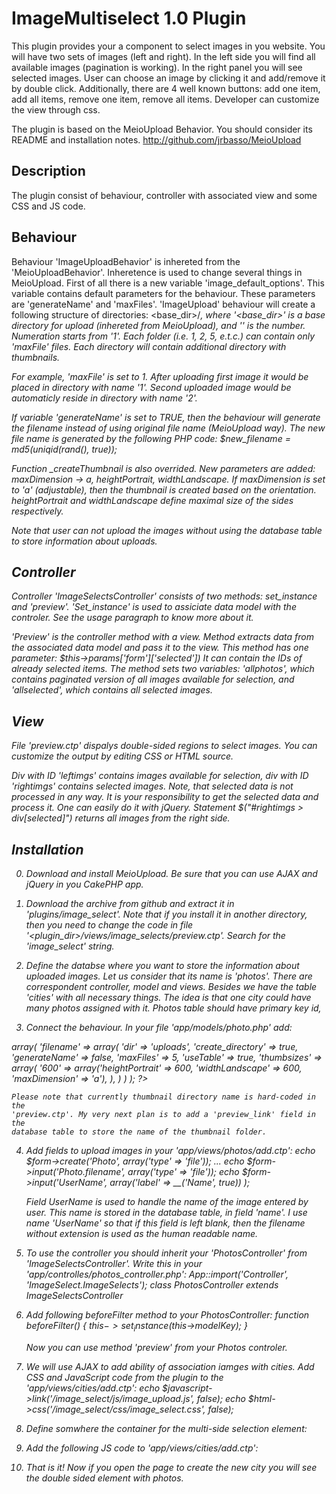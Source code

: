 # ImageMultiselect 1.0 Plugin

This plugin provides your a component to select images in you website. You will
have two sets of images (left and right). In the left side you will find all 
available images (pagination is working). In the right panel you will see 
selected images. User can choose an image by clicking it and add/remove it
by double click. Additionally, there are 4 well known buttons: add one item, add
all items, remove one item, remove all items. Developer can customize the view
through css.

The plugin is based on the MeioUpload Behavior. You should consider its README
and installation notes. http://github.com/jrbasso/MeioUpload

## Description
The plugin consist of behaviour, controller with associated view and some CSS 
and JS code.

## Behaviour
Behaviour 'ImageUploadBehavior' is inhereted from the 'MeioUploadBehavior'. 
Inheretence is used to change several things in MeioUpload. First of all there 
is a new variable 'image_default_options'. This variable contains default 
parameters for the behaviour. These parameters are 'generateName' and 'maxFiles'.
'ImageUpload' behaviour will create a following structure of directories:
<base_dir>/<i>, where '<base_dir>' is a base directory for upload (inhereted 
from MeioUpload), and '<i>' is the number. Numeration starts from '1'. Each
folder (i.e. 1, 2, 5, e.t.c.) can contain only 'maxFile' files. Each directory 
will contain additional directory with thumbnails. 

For example, 'maxFile' is set to 1. After uploading first image it would be
placed in directory with name '1'. Second uploaded image would be automaticly
reside in directory with name '2'.

If variable 'generateName' is set to TRUE, then the behaviour will generate
the filename instead of using original file name (MeioUpload way). The new file
name is generated by the following PHP code:
    $new_filename = md5(uniqid(rand(), true));
    
Function _createThumbnail is also overrided. New parameters are added:
maxDimension -> a, heightPortrait, widthLandscape. If maxDimension is set to 'a'
(adjustable), then the thumbnail is created based on the orientation. 
heightPortrait and widthLandscape define maximal size of the sides respectively.

Note that user can not upload the images without using the database table to 
store information about uploads.
    
## Controller 
Controller 'ImageSelectsController' consists of two methods: set_instance and
'preview'. 'Set_instance' is used to assiciate data model with the controler. 
See the usage paragraph to know more about it.

'Preview' is the controller method with a view. Method extracts data from the
associated data model and pass it to the view. This method has one parameter:
    $this->params['form']['selected'])
It can contain the IDs of already selected items. The method sets two variables:
'allphotos', which contains paginated version of all images available for 
selection, and 'allselected', which contains all selected images.

## View 
File 'preview.ctp' dispalys double-sided regions to select images. You can 
customize the output by editing CSS or HTML source.

Div with ID 'leftimgs' contains images available for selection, div with ID
'rightimgs' contains selected images. Note, that selected data is not processed
in any way. It is your responsibility to get the selected data and process it.
One can easily do it with jQuery. Statement
    $("#rightimgs > div[selected]")
returns all images from the right side.

## Installation
0. Download and install MeioUpload. Be sure that you can use AJAX and jQuery in
   you CakePHP app.
   
1. Download the archive from github and extract it in 'plugins/image_select'. Note 
   that if you install it in another directory, then you need to change the code
   in file '<plugin_dir>/views/image_selects/preview.ctp'. Search for the 
   'image_select' string.
   
2. Define the databse where you want to store the information about uploaded
   images. Let us consider that its name is 'photos'. There are correspondent 
   controller, model and views. Besides we have the table 'cities' with all 
   necessary things. The idea is that one city could have many photos assigned
   with it.
   Photos table should have primary key id, 
   
3. Connect the behaviour. In your file 'app/models/photo.php' add:
<?php
        var $actsAs = array(
            'ImageSelect.ImageUpload' => array(
                'filename' => array(
                    'dir' => 'uploads',
                    'create_directory' => true,
                    'generateName' => false,
                    'maxFiles' => 5,
                    'useTable' => true,
                    'thumbsizes' => array(
                        '600' => array('heightPortrait' => 600, 'widthLandscape' => 600, 'maxDimension' => 'a'),
                    ),
                )
            )
        );
?>        
    
    Please note that currently thumbnail directory name is hard-coded in the
    'preview.ctp'. My very next plan is to add a 'preview_link' field in the 
    database table to store the name of the thumbnail folder.
    
4. Add fields to upload images in your 'app/views/photos/add.ctp':
    echo $form->create('Photo', array('type' => 'file'));
    ...
    echo $form->input('Photo.filename', array('type' => 'file'));
    echo $form->input('UserName', array('label' => __('Name', true)) );
    
    Field UserName is used to handle the name of the image entered by user. This
    name is stored in the database table, in field 'name'. I use name 'UserName'
    so that if this field is left blank, then the filename without extension
    is used as the human readable name.

5. To use the controller you should inherit your 'PhotosController' from
   'ImageSelectsController'. Write this in your 
   'app/controlles/photos_controller.php':
        App::import('Controller', 'ImageSelect.ImageSelects');
        class PhotosController extends ImageSelectsController 

6. Add following beforeFilter method to your PhotosController:
    function beforeFilter()
    {
        $this->set_instance($this->modelKey);
    }

    Now you can use method 'preview' from your Photos controler.

7. We will use AJAX to add ability of association iamges with cities. Add CSS
   and JavaScript code from the plugin to the 'app/views/cities/add.ctp':
        echo $javascript->link('/image_select/js/image_upload.js', false);
        echo $html->css('/image_select/css/image_select.css', false);
   
8. Define somwhere the container for the multi-side selection element:
        <div id="imageList"></div>
        
9. Add the following JS code to 'app/views/cities/add.ctp':
    <script type="text/javascript">
        var selected = new Array();
        //selected[0] = 2; // possible id for the selected images
        //selected[1] = 38;
        var data = new Object();
        data.selected = selected;
        var reload_url = "<?php echo $html->url(array('controller'=>'photos', 'action'=>'preview'));?>";
            $(document).ready(function() 
                {
                    loadPiece(reload_url, "#imageList", data);
                }); 
    </script>

10. That is it! Now if you open the page to create the new city you will see the 
   double sided element with photos.
   